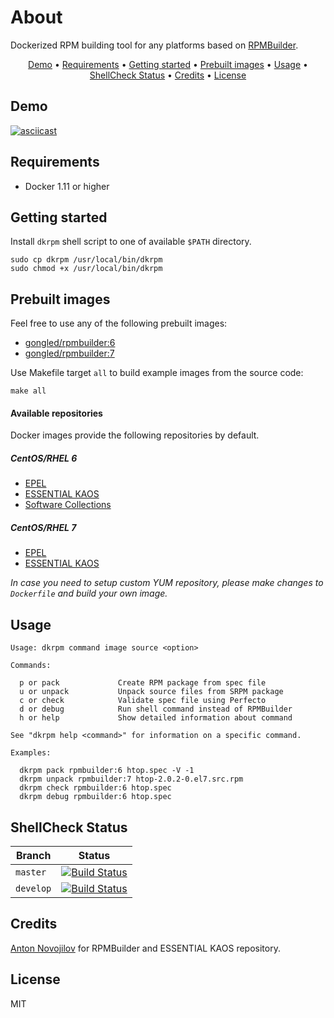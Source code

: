 # About

Dockerized RPM building tool for any platforms based on [RPMBuilder](https://github.com/essentialkaos/rpmbuilder).

<p align="center"><a href="#demo">Demo</a> • <a href="#requirements">Requirements</a> • <a href="#getting-started">Getting started</a> • <a href="#prebuilt-images">Prebuilt images</a> • <a href="#usage">Usage</a> • <a href="#shellcheck-status">ShellCheck Status</a> • <a href="#credits">Credits</a> • <a href="#license">License</a></p>

## Demo

[![asciicast](https://asciinema.org/a/134855.png)](https://asciinema.org/a/134855)

## Requirements

- Docker 1.11 or higher

## Getting started

Install `dkrpm` shell script to one of available `$PATH` directory.

```shell
sudo cp dkrpm /usr/local/bin/dkrpm
sudo chmod +x /usr/local/bin/dkrpm
```

## Prebuilt images

Feel free to use any of the following prebuilt images:

- [gongled/rpmbuilder:6](https://hub.docker.com/r/gongled/rpmbuilder/)
- [gongled/rpmbuilder:7](https://hub.docker.com/r/gongled/rpmbuilder/)

Use Makefile target `all` to build example images from the source code:

```
make all
```

#### Available repositories

Docker images provide the following repositories by default.

##### CentOS/RHEL 6

- [EPEL](https://fedoraproject.org/wiki/EPEL)
- [ESSENTIAL KAOS](https://github.com/essentialkaos/kaos-repo)
- [Software Collections](https://linux.web.cern.ch/linux/other.shtml)

##### CentOS/RHEL 7

- [EPEL](https://fedoraproject.org/wiki/EPEL)
- [ESSENTIAL KAOS](https://github.com/essentialkaos/kaos-repo)

_In case you need to setup custom YUM repository, please make changes to `Dockerfile` and build your own image._

## Usage

```
Usage: dkrpm command image source <option>

Commands:

  p or pack             Create RPM package from spec file
  u or unpack           Unpack source files from SRPM package
  c or check            Validate spec file using Perfecto
  d or debug            Run shell command instead of RPMBuilder
  h or help             Show detailed information about command

See "dkrpm help <command>" for information on a specific command.

Examples:

  dkrpm pack rpmbuilder:6 htop.spec -V -1
  dkrpm unpack rpmbuilder:7 htop-2.0.2-0.el7.src.rpm
  dkrpm check rpmbuilder:6 htop.spec
  dkrpm debug rpmbuilder:6 htop.spec
```

## ShellCheck Status

| Branch | Status |
|------------|--------|
| `master` | [![Build Status](https://travis-ci.org/gongled/dkrpm.svg?branch=master)](https://travis-ci.org/gongled/dkrpm) |
| `develop` | [![Build Status](https://travis-ci.org/gongled/dkrpm.svg?branch=develop)](https://travis-ci.org/gongled/dkrpm) |

## Credits

[Anton Novojilov](https://github.com/andyone) for RPMBuilder and ESSENTIAL KAOS repository.

## License

MIT
